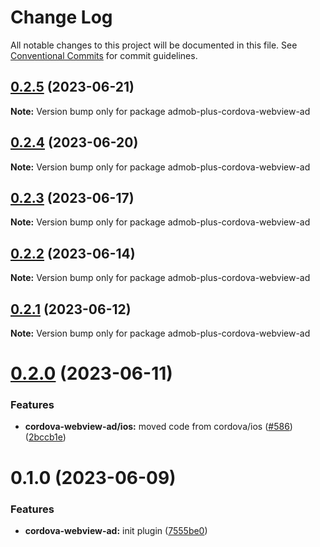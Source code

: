 # Change Log

All notable changes to this project will be documented in this file.
See [Conventional Commits](https://conventionalcommits.org) for commit guidelines.

## [0.2.5](https://github.com/admob-plus/admob-plus/compare/admob-plus-cordova-webview-ad@0.2.4...admob-plus-cordova-webview-ad@0.2.5) (2023-06-21)

**Note:** Version bump only for package admob-plus-cordova-webview-ad





## [0.2.4](https://github.com/admob-plus/admob-plus/compare/admob-plus-cordova-webview-ad@0.2.3...admob-plus-cordova-webview-ad@0.2.4) (2023-06-20)

**Note:** Version bump only for package admob-plus-cordova-webview-ad





## [0.2.3](https://github.com/admob-plus/admob-plus/compare/admob-plus-cordova-webview-ad@0.2.2...admob-plus-cordova-webview-ad@0.2.3) (2023-06-17)

**Note:** Version bump only for package admob-plus-cordova-webview-ad





## [0.2.2](https://github.com/admob-plus/admob-plus/compare/admob-plus-cordova-webview-ad@0.2.1...admob-plus-cordova-webview-ad@0.2.2) (2023-06-14)

**Note:** Version bump only for package admob-plus-cordova-webview-ad





## [0.2.1](https://github.com/admob-plus/admob-plus/compare/admob-plus-cordova-webview-ad@0.2.0...admob-plus-cordova-webview-ad@0.2.1) (2023-06-12)

**Note:** Version bump only for package admob-plus-cordova-webview-ad





# [0.2.0](https://github.com/admob-plus/admob-plus/compare/admob-plus-cordova-webview-ad@0.1.0...admob-plus-cordova-webview-ad@0.2.0) (2023-06-11)


### Features

* **cordova-webview-ad/ios:** moved code from cordova/ios ([#586](https://github.com/admob-plus/admob-plus/issues/586)) ([2bccb1e](https://github.com/admob-plus/admob-plus/commit/2bccb1e61cea9b3c762f9695a982dfe556725a13))





# 0.1.0 (2023-06-09)


### Features

* **cordova-webview-ad:** init plugin ([7555be0](https://github.com/admob-plus/admob-plus/commit/7555be003381d184ab5e8fe46f5bd9b5c1451ae6))
